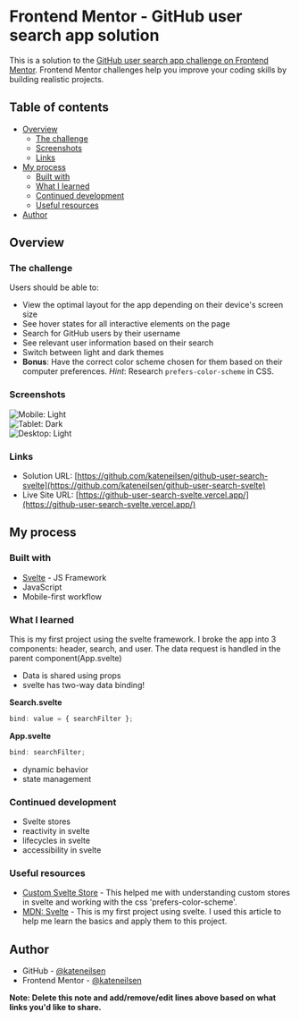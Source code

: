 # Frontend Mentor - GitHub user search app solution

This is a solution to the [GitHub user search app challenge on Frontend Mentor](https://www.frontendmentor.io/challenges/github-user-search-app-Q09YOgaH6). Frontend Mentor challenges help you improve your coding skills by building realistic projects.

## Table of contents

- [Overview](#overview)
  - [The challenge](#the-challenge)
  - [Screenshots](#screenshots)
  - [Links](#links)
- [My process](#my-process)
  - [Built with](#built-with)
  - [What I learned](#what-i-learned)
  - [Continued development](#continued-development)
  - [Useful resources](#useful-resources)
- [Author](#author)

## Overview

### The challenge

Users should be able to:

- View the optimal layout for the app depending on their device's screen size
- See hover states for all interactive elements on the page
- Search for GitHub users by their username
- See relevant user information based on their search
- Switch between light and dark themes
- **Bonus**: Have the correct color scheme chosen for them based on their computer preferences. _Hint_: Research `prefers-color-scheme` in CSS.

### Screenshots

![Mobile: Light](./screenshots/mobile_light.png) <br/>
![Tablet: Dark](./screenshots/tablet_dark.png) <br/>
![Desktop: Light](./screenshots/desktop_light.png)<br/>

### Links

- Solution URL: [https://github.com/kateneilsen/github-user-search-svelte](https://github.com/kateneilsen/github-user-search-svelte)
- Live Site URL: [https://github-user-search-svelte.vercel.app/](https://github-user-search-svelte.vercel.app/)

## My process

### Built with

- [Svelte](https://svelte.dev/) - JS Framework
- JavaScript
- Mobile-first workflow

### What I learned

This is my first project using the svelte framework. I broke the app into 3 components: header, search, and user.
The data request is handled in the parent component(App.svelte)

- Data is shared using props
- svelte has two-way data binding! <br />

**Search.svelte**

```javascript
bind: value = { searchFilter };
```

**App.svelte**

```javascript
bind: searchFilter;
```

- dynamic behavior
- state management

### Continued development

- Svelte stores
- reactivity in svelte
- lifecycles in svelte
- accessibility in svelte

### Useful resources

- [Custom Svelte Store](https://maximmaeder.com/custom-store-for-svelte/) - This helped me with understanding custom stores in svelte and working with the css 'prefers-color-scheme'.
- [MDN: Svelte](https://developer.mozilla.org/en-US/docs/Learn/Tools_and_testing/Client-side_JavaScript_frameworks/Svelte_getting_started) - This is my first project using svelte. I used this article to help me learn the basics and apply them to this project.

## Author

- GitHub - [@kateneilsen](https://www.github.com/kateneilsen)
- Frontend Mentor - [@kateneilsen](https://www.frontendmentor.io/profile/kateneilsen)

**Note: Delete this note and add/remove/edit lines above based on what links you'd like to share.**
